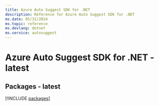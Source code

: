 ```yaml
---
title: Azure Auto Suggest SDK for .NET
description: Reference for Azure Auto Suggest SDK for .NET
ms.date: 05/31/2024
ms.topic: reference
ms.devlang: dotnet
ms.service: autosuggest
---
```

# Azure Auto Suggest SDK for .NET - latest
## Packages - latest
[!INCLUDE [packages](auto-suggest-index.md)]
